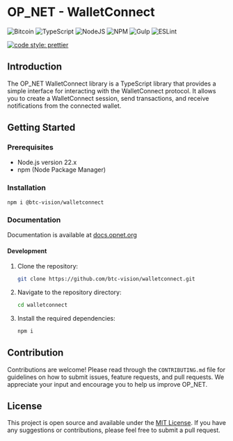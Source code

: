 # OP_NET - WalletConnect

![Bitcoin](https://img.shields.io/badge/Bitcoin-000?style=for-the-badge&logo=bitcoin&logoColor=white)
![TypeScript](https://img.shields.io/badge/TypeScript-007ACC?style=for-the-badge&logo=typescript&logoColor=white)
![NodeJS](https://img.shields.io/badge/Node%20js-339933?style=for-the-badge&logo=nodedotjs&logoColor=white)
![NPM](https://img.shields.io/badge/npm-CB3837?style=for-the-badge&logo=npm&logoColor=white)
![Gulp](https://img.shields.io/badge/GULP-%23CF4647.svg?style=for-the-badge&logo=gulp&logoColor=white)
![ESLint](https://img.shields.io/badge/ESLint-4B3263?style=for-the-badge&logo=eslint&logoColor=white)

[![code style: prettier](https://img.shields.io/badge/code_style-prettier-ff69b4.svg?style=flat-square)](https://github.com/prettier/prettier)

## Introduction

The OP_NET WalletConnect library is a TypeScript library that provides a simple interface for interacting with the
WalletConnect protocol. It allows you to create a WalletConnect session, send transactions, and receive notifications
from the connected wallet.

## Getting Started

### Prerequisites

-   Node.js version 22.x
-   npm (Node Package Manager)

### Installation

```shell
npm i @btc-vision/walletconnect
```

### Documentation

Documentation is available at [docs.opnet.org](https://docs.opnet.org)

#### Development

1. Clone the repository:
    ```bash
    git clone https://github.com/btc-vision/walletconnect.git
    ```
2. Navigate to the repository directory:
    ```bash
    cd walletconnect
    ```
3. Install the required dependencies:
    ```bash
    npm i
    ```

## Contribution

Contributions are welcome! Please read through the `CONTRIBUTING.md` file for guidelines on how to submit issues,
feature requests, and pull requests. We appreciate your input and encourage you to help us improve OP_NET.

## License

This project is open source and available under the [MIT License](LICENSE). If you have any suggestions or
contributions, please feel free to submit a pull request.
